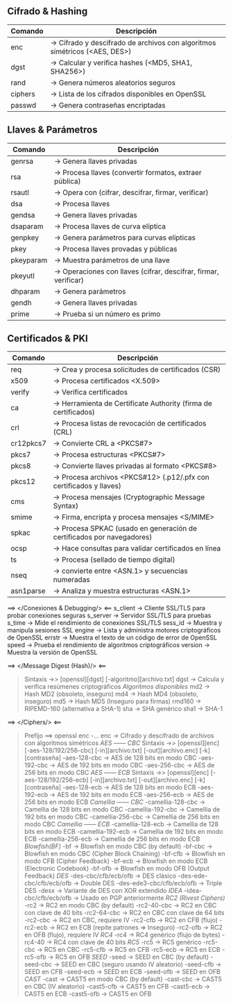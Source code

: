 
## Cifrado & Hashing
| Comando                           | Descripción                                                                   | 
|-----------------------------------|-------------------------------------------------------------------------------|
| enc                               | -> Cifrado y descifrado de archivos con algoritmos simétricos (<AES, DES>)    |
| dgst                              | -> Calcular y verifica hashes (<MD5, SHA1, SHA256>)                           |
| rand                              | -> Genera números aleatorios seguros                                          |
| ciphers                           | -> Lista de los cifrados disponibles en OpenSSL                               |
| passwd                            | -> Genera contraseñas encriptadas                                             |

## Llaves & Parámetros   
| Comando                           | Descripción                                                                   |                                          
|-----------------------------------|-------------------------------------------------------------------------------|
| genrsa                            | -> Genera llaves privadas <RSA>                                               |
| rsa                               | -> Procesa llaves <RSA> (convertir formatos, extraer pública)                 |
| rsautl                            | -> Opera con <RSA> (cifrar, descifrar, firmar, verificar)                     |
| dsa                               | -> Procesa llaves <DSA>                                                       |
| gendsa                            | -> Genera llaves privadas <DSA>                                               |
| dsaparam                          | -> Procesa llaves de curva elíptica                                           |
| genpkey                           | -> Genera parámetros para curvas elípticas                                    |
| pkey                              | -> Procesa llaves provadas y públicas                                         |
| pkeyparam                         | -> Muestra parámetros de una llave                                            |
| pkeyutl                           | -> Operaciones con llaves (cifrar, descifrar, firmar, verificar)              |
| dhparam                           | -> Genera parámetros <Diffie-Hellman>                                         |
| gendh                             | -> Genera llaves privadas <DH>                                                |
| prime                             | -> Prueba si un número es primo                                               |

## Certificados & PKI
| Comando                           | Descripción                                                                   |                                          
|-----------------------------------|-------------------------------------------------------------------------------|
| req                               | -> Crea y procesa solicitudes de certificados (CSR)                           |
| x509                              | -> Procesa certificados <X.509>                                               |
| verify                            | -> Verifica certificados                                                      |
| ca                                | -> Herramienta de Certificate Authority (firma de certificados)               |
| crl                               | -> Procesa listas de revocación de certificados (CRL)                         |
| cr12pkcs7                         | -> Convierte CRL a <PKCS#7>                                                   |
| pkcs7                             | -> Procesa estructuras <PKCS#7>                                               |
| pkcs8                             | -> Convierte llaves privadas al formato <PKCS#8>                              |
| pkcs12                            | -> Procesa archivos <PKCS#12> (.p12/.pfx con certificados y llaves)           |
| cms                               | -> Procesa mensajes <CMS> (Cryptographic Message Syntax)                      |
| smime                             | -> Firma, encripta y procesa mensajes <S/MIME>                                |
| spkac                             | -> Procesa SPKAC (usado en generación de certificados por navegadores)        |
| ocsp                              | -> Hace consultas <OCSP> para validar certificados en línea                   |
| ts                                | -> Procesa <timestamping> (sellado de tiempo digital)                         |
| nseq                              | -> convierte entre <ASN.1> y secuencias numeradas                             |
| asn1parse                         | -> Analiza y muestra estructuras <ASN.1>                                      |

==> </Conexiones & Debugging/> <==
s_client                            -> Cliente SSL/TLS para probar conexiones seguras
s_server                            -> Servidor SSL/TLS para pruebas
s_time                              -> Mide el rendimiento de conexiones SSL/TLS
sess_id                             -> Muestra y manipula sesiones SSL
engine                              -> Lista y administra motores criptográficos de OpenSSL
errstr                              -> Muestra el texto de un código de error de OpenSSL
speed                               -> Prueba el rendimiento de algoritmos criptográficos
version                             -> Muestra la versión de OpenSSL

==> </Message Digest (Hash)/> <==
> Sintaxis ->> [openssl][dgst] [-algoritmo][archivo.txt]
dgst                                -> Calcula y verifica resúmenes criptográficos
*Algoritmos disponibles*
md2                                 -> Hash MD2 (obsoleto, inseguro)
md4                                 -> Hash MD4 (obsoleto, inseguro)
md5                                 -> Hash MD5 (Inseguro para firmas)
rmd160                              -> RIPEMD-160 (alternativa a SHA-1)
sha                                 -> SHA genérico
sha1                                -> SHA-1


==> </Ciphers/> <==
> Prefijo ==> openssl enc -...
enc                                 -> Cifrado y descifrado de archivos con algoritmos simétricos
*AES —— CBC*
> Sintaxis ->> [openssl][enc] [-aes-128/192/256-cbc] [-in][archivo.txt] [-out][archivo.enc] [-k][contraseña]
-aes-128-cbc                        -> AES de 128 bits en modo CBC
-aes-192-cbc                        -> AES de 192 bits en modo CBC
-aes-256-cbc                        -> AES de 256 bits en modo CBC
*AES —— ECB*
> Sintaxis ->> [openssl][enc] [-aes-128/192/256-ecb] [-in][archivo.txt] [-out][archivo.enc] [-k][contraseña]
-aes-128-ecb                        -> AES de 128 bits en modo ECB
-aes-192-ecb                        -> AES de 192 bits en modo ECB
-aes-256-ecb                        -> AES de 256 bits en modo ECB
*Camellia —— CBC*
-camellia-128-cbc                   -> Camellia de 128 bits en modo CBC
-camellia-192-cbc                   -> Camellia de 192 bits en modo CBC
-camellia-256-cbc                   -> Camellia de 256 bits en modo CBC
*Camellia —— ECB*
-camellia-128-ecb                   -> Camellia de 128 bits en modo ECB
-camellia-192-ecb                   -> Camellia de 192 bits en modo ECB
-camellia-256-ecb                   -> Camellia de 256 bits en modo ECB
*Blowfish(BF)*
-bf                                 -> Blowfish en modo CBC (by default)
-bf-cbc                             -> Blowfish en modo CBC (Cipher Block Chaining)
-bf-cfb                             -> Blowfish en modo CFB (Cipher Feedback)
-bf-ecb                             -> Blowfish en modo ECB (Electronic Codebook)
-bf-ofb                             -> Blowfish en modo OFB (Output Feedback)
*DES*
-des-cbc/cfb/ecb/ofb                -> DES clásico
-des-ede-cbc/cfb/ecb/ofb            -> Double DES
-des-ede3-cbc/cfb/ecb/ofb           -> Triple DES
-desx                               -> Variante de DES con XOR extendido
*IDEA*
-idea-cbc/cfb/ecb/ofb               -> Usado en PGP anteriormente
*RC2 (Rivest Ciphers)*
-rc2                                -> RC2 en modo CBC (by default)
-rc2-40-cbc                         -> RC2 en CBC con clave de 40 bits
-rc2-64-cbc                         -> RC2 en CBC con clave de 64 bits
-rc2-cbc                            -> RC2 en CBC, requiere IV
-rc2-cfb                            -> RC2 en CFB (flujo)
-rc2-ecb                            -> RC2 en ECB (repite patrones => Inseguro)
-rc2-ofb                            -> RC2 en OFB (flujo), requiere IV
*RC4*
-rc4                                -> RC4 genérico (flujo de bytes)
-rc4-40                             -> RC4 con clave de 40 bits
*RC5*
-rc5                                -> RC5 genérico
-rc5-cbc                            -> RC5 en CBC
-rc5-cfb                            -> RC5 en CFB
-rc5-ecb                            -> RC5 en ECB
-rc5-ofb                            -> RC5 en OFB
*SEED*
-seed                               -> SEED en CBC (by default)
-seed-cbc                           -> SEED en CBC (seguro usando IV aleatorio)
-seed-cfb                           -> SEED en CFB
-seed-ecb                           -> SEED en ECB
-seed-ofb                           -> SEED en OFB
*CAST*
-cast                               -> CAST5 en modo CBC (by default)
-cast-cbc                           -> CAST5 en CBC (IV aleatorio)
-cast5-cfb                          -> CAST5 en CFB
-cast5-ecb                          -> CAST5 en ECB
-cast5-ofb                          -> CAST5 en OFB